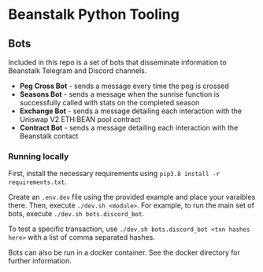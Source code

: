 # Beanstalk Python Tooling

## Bots
Included in this repo is a set of bots that disseminate information to Beanstalk Telegram and Discord channels.
- **Peg Cross Bot** - sends a message every time the peg is crossed
- **Seasons Bot** - sends a message when the sunrise function is successfully called with stats on the completed season
- **Exchange Bot** - sends a message detailing each interaction with the Uniswap V2 ETH:BEAN pool contract
- **Contract Bot** - sends a message detailing each interaction with the Beanstalk contact

### Running locally
First, install the necessary requirements using `pip3.8 install -r requirements.txt`.

Create an `.env.dev` file using the provided example and place your varaibles there. Then, execute `./dev.sh <module>`. For example, to run the main set of bots, execute `./dev.sh bots.discord_bot`.

To test a specific transaction, use `./dev.sh bots.discord_bot <txn hashes here>` with a list of comma separated hashes.

Bots can also be run in a docker container. See the docker directory for further information.